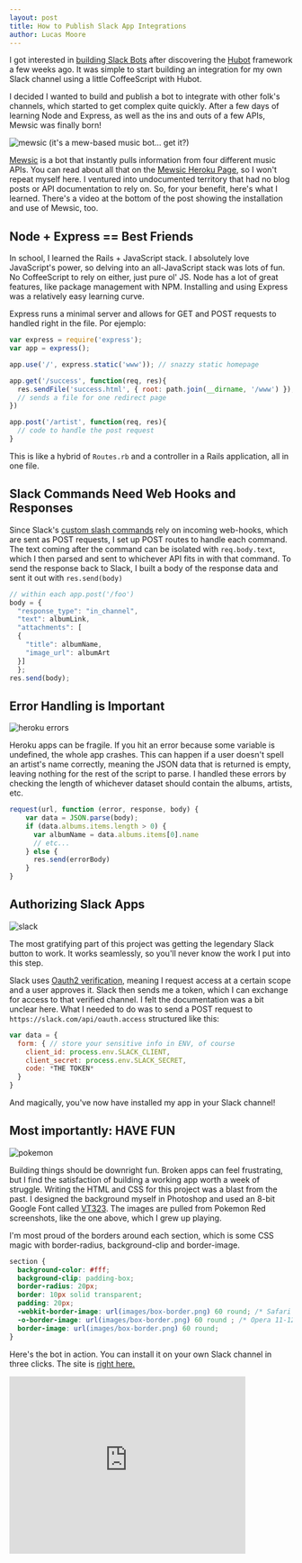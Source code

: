 ```yaml
---
layout: post
title: How to Publish Slack App Integrations
author: Lucas Moore
---
```

I got interested in [building Slack Bots](http://dev.thelucasmoore.com/2016/07/11/Building-Slack-Bots-with-Node.html) after discovering the [Hubot](https://github.com/github/hubot) framework a few weeks ago. It was simple to start building an integration for my own Slack channel using a little CoffeeScript with Hubot.

I decided I wanted to build and publish a bot to integrate with other folk's channels, which started to get complex quite quickly. After a few days of learning Node and Express, as well as the ins and outs of a few APIs, Mewsic was finally born!

![mewsic](/assets/mewsic.gif)
(it's a mew-based music bot... get it?)

<a href="https://mewsic.herokuapp.com" target="_blank">Mewsic</a> is a bot that instantly pulls information from four different music APIs. You can read about all that on the <a href="https://mewsic.herokuapp.com" target="_blank">Mewsic Heroku Page</a>, so I won't repeat myself here. I ventured into undocumented territory that had no blog posts or API documentation to rely on. So, for your benefit, here's what I learned. There's a video at the bottom of the post showing the installation and use of Mewsic, too.

## Node + Express == Best Friends

In school, I learned the Rails + JavaScript stack. I absolutely love JavaScript's power, so delving into an all-JavaScript stack was lots of fun. No CoffeeScript to rely on either, just pure ol' JS. Node has a lot of great features, like package management with NPM. Installing and using Express was a relatively easy learning curve.

Express runs a minimal server and allows for GET and POST requests to handled right in the file. Por ejemplo:

```javascript
var express = require('express');
var app = express();

app.use('/', express.static('www')); // snazzy static homepage

app.get('/success', function(req, res){
  res.sendFile('success.html', { root: path.join(__dirname, '/www') });
  // sends a file for one redirect page
})

app.post('/artist', function(req, res){
  // code to handle the post request
}
```

This is like a hybrid of <code>Routes.rb</code> and a controller in a Rails application, all in one file.

## Slack Commands Need Web Hooks and Responses

Since Slack's [custom slash commands](https://api.slack.com/slash-commands) rely on incoming web-hooks, which are sent as POST requests, I set up POST routes to handle each command. The text coming after the command can be isolated with `req.body.text`, which I then parsed and sent to whichever API fits in with that command. To send the response back to Slack, I built a body of the response data and sent it out with `res.send(body)`

```javascript
// within each app.post('/foo')
body = {
  "response_type": "in_channel",
  "text": albumLink,
  "attachments": [
  {
    "title": albumName,
    "image_url": albumArt
  }]
  };
res.send(body);
```

## Error Handling is Important

![heroku errors](/assets/app-error.png)

Heroku apps can be fragile. If you hit an error because some variable is undefined, the whole app crashes. This can happen if a user doesn't spell an artist's name correctly, meaning the JSON data that is returned is empty, leaving nothing for the rest of the script to parse. I handled these errors by checking the length of whichever dataset should contain the albums, artists, etc.

```javascript
request(url, function (error, response, body) {
    var data = JSON.parse(body);
    if (data.albums.items.length > 0) {
      var albumName = data.albums.items[0].name
      // etc...
    } else {
      res.send(errorBody)
    }
}
```

## Authorizing Slack Apps
![slack](/assets/slack.png)

The most gratifying part of this project was getting the legendary Slack button to work. It works seamlessly, so you'll never know the work I put into this step.

Slack uses [Oauth2 verification](https://api.slack.com/docs/oauth), meaning I request access at a certain scope and a user approves it. Slack then sends me a token, which I can exchange for access to that verified channel. I felt the documentation was a bit unclear here. What I needed to do was to send a POST request to `https://slack.com/api/oauth.access` structured like this:

```javascript
var data = {
  form: { // store your sensitive info in ENV, of course
    client_id: process.env.SLACK_CLIENT,
    client_secret: process.env.SLACK_SECRET,
    code: *THE TOKEN*
  }
}
```
And magically, you've now have installed my app in your Slack channel!

## Most importantly: HAVE FUN

![pokemon](/assets/pokemon.png)

Building things should be downright fun. Broken apps can feel frustrating, but I find the satisfaction of building a working app worth a week of struggle. Writing the HTML and CSS for this project was a blast from the past. I designed the background myself in Photoshop and used an 8-bit Google Font called [VT323](https://www.google.com/fonts/specimen/VT323). The images are pulled from Pokemon Red screenshots, like the one above, which I grew up playing.

I'm most proud of the borders around each section, which is some CSS magic with border-radius, background-clip and border-image.

```css
section {
  background-color: #fff;
  background-clip: padding-box;
  border-radius: 20px;
  border: 10px solid transparent;
  padding: 20px;
  -webkit-border-image: url(images/box-border.png) 60 round; /* Safari 3.1-5 */
  -o-border-image: url(images/box-border.png) 60 round ; /* Opera 11-12.1 */
  border-image: url(images/box-border.png) 60 round;
}
```
Here's the bot in action. You can install it on your own Slack channel in three clicks. The site is <a href="https://mewsic.herokuapp.com" target="_blank">right here.</a>
<iframe width="420" height="315" src="https://www.youtube.com/embed/IQsEUbiBVV8" frameborder="0" allowfullscreen></iframe>
